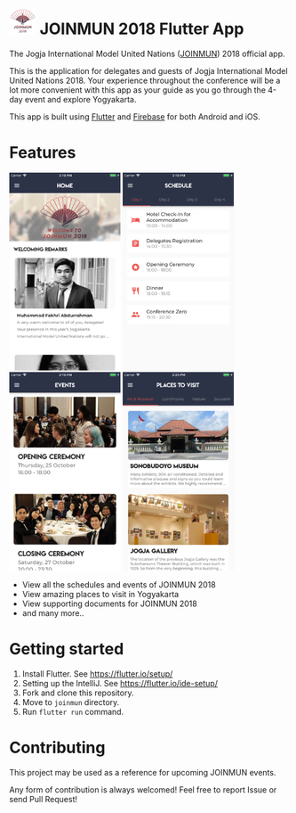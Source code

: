 # ![](android/app/src/main/res/mipmap-mdpi/ic_launcher.png) JOINMUN 2018 Flutter App



The Jogja International Model United Nations ([JOINMUN](https://www.joinmun.com)) 2018 official app.


This is the application for delegates and guests of Jogja International Model United Nations 2018. Your experience throughout the conference will be a lot more convenient with this app as your guide as you go through the 4-day event and explore Yogyakarta.

This app is built using [Flutter](https://flutter.io/) and [Firebase](https://firebase.google.com) for both Android and iOS.

# Features
<img src="screenshots/app_home.png" width="200" /> <img src="screenshots/app_schedule.png" width="200" /> <img src="screenshots/app_events.png" width="200" /> <img src="screenshots/app_places.png" width="200" />


- View all the schedules and events of JOINMUN 2018
- View amazing places to visit in Yogyakarta
- View supporting documents for JOINMUN 2018
- and many more..

# Getting started
1. Install Flutter. See https://flutter.io/setup/
2. Setting up the IntelliJ. See https://flutter.io/ide-setup/
3. Fork and clone this repository.
4. Move to `joinmun` directory.
5. Run `flutter run` command.


# Contributing
This project may be used as a reference for upcoming JOINMUN events.

Any form of contribution is always welcomed! Feel free to report Issue or send Pull Request!

```

